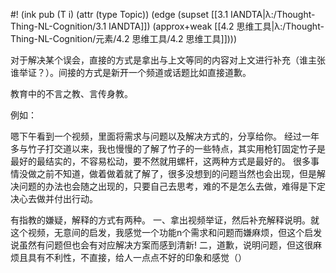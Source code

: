 #! (ink pub (T i) (attr (type Topic)) (edge (supset [[3.1 IANDTA|λ:/Thought-Thing-NL-Cognition/3.1 IANDTA]]) (approx+weak [[4.2 思维工具|λ:/Thought-Thing-NL-Cognition/元素/4.2 思维工具/4.2 思维工具]])))

对于解决某个误会，直接的方式是拿出与上文等同的内容对上文进行补充（谁主张谁举证？）。间接的方式是新开一个频道或话题比如直接道歉。

教育中的不言之教、言传身教。

例如：

嗯下午看到一个视频，里面将需求与问题以及解决方式的，分享给你。
经过一年多与竹子打交道以来，我也慢慢的了解了竹子的一些特点，其实用枪钉固定竹子是最好的最结实的，不容易松动，要不然就用螺杆，这两种方式是最好的。  很多事情没做之前不知道，做着做着就了解了，很多没想到的问题当然也会出现，但是解决问题的办法也会随之出现的，只要自己去思考，难的不是怎么去做，难得是下定决心去做并付出行动。

有指教的嫌疑，解释的方式有两种。
一、拿出视频举证，然后补充解释说明。就这个视频，无意间的启发，我感觉一个功能n个需求和问题而嫌麻烦，但这个启发说虽然有问题但也会有对应解决方案而感到清新!
二，道歉，说明问题，但这很麻烦且具有不利性，不直接，给人一点点不好的印象和感觉（）